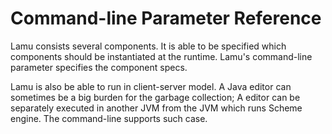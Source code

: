 Command-line Parameter Reference
=================================

Lamu consists several components. It is able to be specified which components 
should be instantiated at the runtime. Lamu's command-line parameter specifies 
the component specs.

Lamu is also be able to run in client-server model. A Java editor can sometimes 
be a big burden for the garbage collection; A editor can be separately executed 
in another JVM from the JVM which runs Scheme engine. The command-line supports
such case.
 
